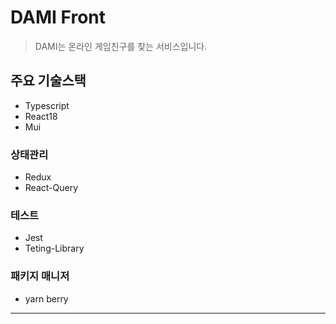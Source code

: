 # DAMI Front

> DAMI는 온라인 게임친구를 찾는 서비스입니다.

## 주요 기술스택

- Typescript
- React18
- Mui

### 상태관리

- Redux
- React-Query

### 테스트

- Jest
- Teting-Library

### 패키지 매니저

- yarn berry

---
